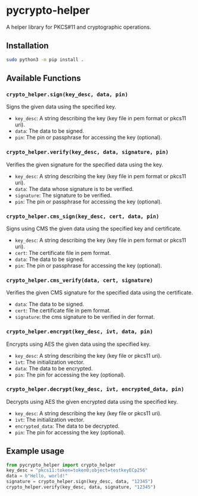 # pycrypto-helper

A helper library for PKCS#11 and cryptographic operations.

## Installation

```bash
sudo python3 -m pip install .
```

## Available Functions

### `crypto_helper.sign(key_desc, data, pin)`

Signs the given data using the specified key.

- `key_desc`: A string describing the key (key file in pem format or pkcs11 uri).
- `data`: The data to be signed.
- `pin`: The pin or passphrase for accessing the key (optional).

### `crypto_helper.verify(key_desc, data, signature, pin)`

Verifies the given signature for the specified data using the key.

- `key_desc`: A string describing the key (key file in pem format or pkcs11 uri).
- `data`: The data whose signature is to be verified.
- `signature`: The signature to be verified.
- `pin`: The pin or passphrase for accessing the key (optional).

### `crypto_helper.cms_sign(key_desc, cert, data, pin)`

Signs using CMS the given data using the specified key and certificate.

- `key_desc`: A string describing the key (key file in pem format or pkcs11 uri).
- `cert`: The certificate file in pem format.
- `data`: The data to be signed.
- `pin`: The pin or passphrase for accessing the key (optional).

### `crypto_helper.cms_verify(data, cert, signature)`

Verifies the given CMS signature for the specified data using the certificate.

- `data`: The data to be signed.
- `cert`: The certificate file in pem format.
- `signature`: the cms signature to be verified in der format.

### `crypto_helper.encrypt(key_desc, ivt, data, pin)`

Encrypts using AES the given data using the specified key.

- `key_desc`: A string describing the key (key file or pkcs11 uri).
- `ìvt`: The initialization vector.
- `data`: The data to be encrypted.
- `pin`: The pin for accessing the key (optional).

### `crypto_helper.decrypt(key_desc, ivt, encrypted_data, pin)`

Decrypts using AES the given encrypted data using the specified key.

- `key_desc`: A string describing the key (key file or pkcs11 uri).
- `ìvt`: The initialization vector.
- `encrypted_data`: The data to be decrypted.
- `pin`: The pin for accessing the key (optional).

## Example usage

```python
from pycrypto_helper import crypto_helper
key_desc = "pkcs11:token=token0;object=testkeyECp256"
data = b"Hello, world!"
signature = crypto_helper.sign(key_desc, data, "12345")
crypto_helper.verify(key_desc, data, signature, "12345")
```

